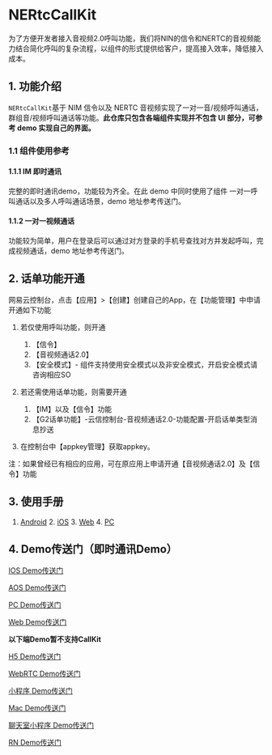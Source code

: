 
# NERtcCallKit

为了方便开发者接入音视频2.0呼叫功能，我们将NIN的信令和NERTC的音视频能力结合简化呼叫的复杂流程，以组件的形式提供给客户，提高接入效率，降低接入成本。

## 1. 功能介绍

`NERtcCallKit`基于 NIM 信令以及 NERTC 音视频实现了一对一音/视频呼叫通话，群组音/视频呼叫通话等功能。**此仓库只包含各端组件实现并不包含 UI 部分，可参考 demo 实现自己的界面。** 

### 1.1 组件使用参考

#### 1.1.1 IM 即时通讯

完整的即时通讯demo，功能较为齐全。在此 demo 中同时使用了组件 一对一呼叫通话以及多人呼叫通话场景，demo 地址参考传送门。

#### 1.1.2 一对一视频通话

功能较为简单，用户在登录后可以通过对方登录的手机号查找对方并发起呼叫，完成视频通话，demo 地址参考传送门。



## 2. 话单功能开通

网易云控制台，点击【应用】>【创建】创建自己的App，在【功能管理】中申请开通如下功能

1. 若仅使用呼叫功能，则开通
   1. 【信令】
   2. 【音视频通话2.0】
   3. 【安全模式】- 组件支持使用安全模式以及非安全模式，开启安全模式请咨询相应SO
2. 若还需使用话单功能，则需要开通
   1. 【IM】以及【信令】功能
   2. 【G2话单功能】-云信控制台-音视频通话2.0-功能配置-开启话单类型消息抄送

3. 在控制台中【appkey管理】获取appkey。

注：如果曾经已有相应的应用，可在原应用上申请开通【音视频通话2.0】及【信令】功能

## 3. 使用手册

  1.  [Android](https://github.com/netease-kit/NECallKit/blob/master/Android/README.md) 
    2.  [iOS](https://github.com/netease-kit/NECallKit/blob/master/iOS/README.md)
    3.  [Web](https://github.com/netease-kit/NECallKit/blob/master/Web/README.md)
    4.  [PC](https://github.com/netease-kit/NECallKit/blob/master/PC/README.md)


## 4. Demo传送门（即时通讯Demo）
[IOS Demo传送门](https://github.com/netease-im/NIM_iOS_Demo/tree/NERtcCallKit)

[AOS Demo传送门](https://github.com/netease-im/NIM_Android_Demo/tree/dev_g2)

[PC Demo传送门](https://github.com/netease-im/NIM_PC_Demo/)

[Web Demo传送门](https://github.com/netease-im/NIM_Web_Demo)

**以下端Demo暂不支持CallKit**

[H5 Demo传送门](https://github.com/netease-im/NIM_Web_Demo_H5)

[WebRTC Demo传送门](https://github.com/netease-im/NIM_Web_Demo)

[小程序 Demo传送门](https://github.com/netease-im/NIM_Web_Weapp_Demo)

[Mac Demo传送门](https://github.com/netease-im/NIM_macOS_AVChat_Demo)

[聊天室小程序 Demo传送门](https://github.com/netease-im/NIM_Weapp_Chatroom_Demo)

[RN Demo传送门](https://github.com/netease-im/NIM_ReactNative_Demo)

